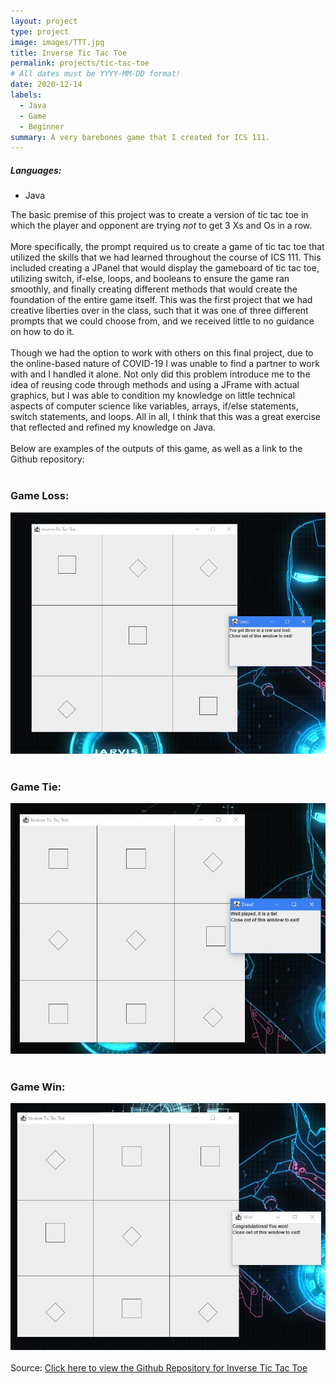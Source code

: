 ```yaml
---
layout: project
type: project
image: images/TTT.jpg
title: Inverse Tic Tac Toe
permalink: projects/tic-tac-toe
# All dates must be YYYY-MM-DD format!
date: 2020-12-14
labels:
  - Java
  - Game
  - Beginner
summary: A very barebones game that I created for ICS 111.
---
```


<h5> Languages:</h5>
  <ul>
  <li>Java</li>
  </ul>
  
  The basic premise of this project was to create a version of tic tac toe in which the player and opponent are trying <em>not</em> to get 3 Xs and Os in a row.
  <br>
  <br>
  More specifically, the prompt required us to create a game of tic tac toe that utilized the skills that we had learned throughout the course of ICS 111. This included creating a JPanel that would display the gameboard of tic tac toe, utilizing switch, if-else, loops, and booleans to ensure the game ran smoothly, and finally creating different methods that would create the foundation of the entire game itself. This was the first project that we had creative liberties over in the class, such that it was one of three different prompts that we could choose from, and we received little to no guidance on how to do it.
  <br>
  <br>
  Though we had the option to work with others on this final project, due to the online-based nature of COVID-19 I was unable to find a partner to work with and I handled it alone. Not only did this problem introduce me to the idea of reusing code through methods and using a JFrame with actual graphics, but I was able to condition my knowledge on little technical aspects of computer science like variables, arrays, if/else statements, switch statements, and loops. All in all, I think that this was a great exercise that reflected and refined my knowledge on Java.
  <br>
  <br>
  Below are examples of the outputs of this game, as well as a link to the Github repository:
  <br>
  <br>
  <h3>Game Loss:</h3>
<img class="ui image" src="../images/TTTLoss.JPG">
<br>
  <br>
<h3>Game Tie:</h3>
<img class="ui image" src="../images/TTTTie.JPG">
<br>
  <br>
<h3>Game Win:</h3>
<img class="ui image" src="../images/TTTWin.JPG">
<br>
  <br>
Source: <a href="https://github.com/sanehirakenji/Java-Inverse-Tic-Tac-Toe"><i class="large github icon "></i>Click here to view the Github Repository for Inverse Tic Tac Toe</a>

